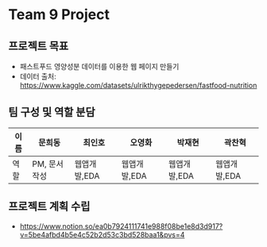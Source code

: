 # Team 9 Project
## 프로젝트 목표
- 패스트푸드 영양성분 데이터를 이용한 웹 페이지 만들기
- 데이터 출처: https://www.kaggle.com/datasets/ulrikthygepedersen/fastfood-nutrition

## 팀 구성 및 역할 분담

| 이름 | 문희동 | 최인호 | 오영화 | 박재현 | 곽찬혁 |
|------|--------|--------|--------|--------|--------|
| 역할 | PM, 문서작성 | 웹앱개발,EDA | 웹앱개발,EDA | 웹앱개발,EDA | 웹앱개발,EDA |

## 프로젝트 계획 수립
- https://www.notion.so/ea0b7924111741e988f08be1e8d3d917?v=5be4afbd4b5e4c52b2d53c3bd528baa1&pvs=4